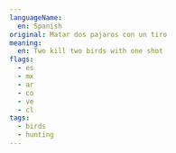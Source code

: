 ```yaml
---
languageName:
  en: Spanish
original: Matar dos pajaros con un tiro
meaning:
  en: Two kill two birds with one shot
flags:
  - es
  - mx
  - ar
  - co
  - ve
  - cl
tags:
  - birds
  - hunting
---
```

